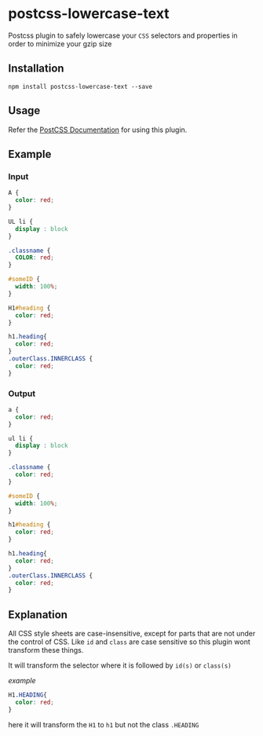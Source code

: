 # postcss-lowercase-text

Postcss plugin to safely lowercase your `CSS` selectors and properties in order to minimize your gzip size

## Installation

```shell
npm install postcss-lowercase-text --save
```

## Usage

Refer the [PostCSS Documentation](https://github.com/postcss/postcss#usage) for using this plugin.

## Example

### Input

```css
A {
  color: red;
}

UL li {
  display : block
}

.classname {
  COLOR: red;
}

#someID {
  width: 100%;
}

H1#heading {
  color: red;
}

h1.heading{
  color: red;
}
.outerClass.INNERCLASS {
  color: red;
}
```

### Output

```css
a {
  color: red;
}

ul li {
  display : block
}

.classname {
  color: red;
}

#someID {
  width: 100%;
}

h1#heading {
  color: red;
}

h1.heading{
  color: red;
}
.outerClass.INNERCLASS {
  color: red;
}
```

## Explanation

All CSS style sheets are case-insensitive, except for parts that are not under the control of CSS. Like `id` and `class` are case sensitive so this plugin wont transform these things.

It will transform the selector where it is followed by  `id(s)` or `class(s)`

_example_

```css
H1.HEADING{
  color: red;
}
```

here it will transform the `H1` to `h1` but not the class `.HEADING`
